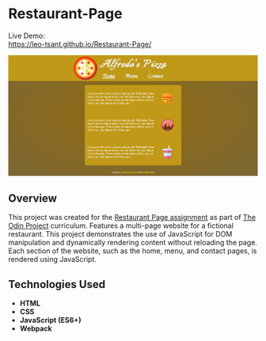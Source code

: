 # Restaurant-Page

Live Demo:  
https://leo-tsant.github.io/Restaurant-Page/

![Project Screenshot](./src/images/restaurant-page.png)

## Overview

This project was created for the [Restaurant Page assignment](https://www.theodinproject.com/lessons/node-path-javascript-restaurant-page) as part of [The Odin Project](https://www.theodinproject.com/) curriculum. Features a multi-page website for a fictional restaurant. This project demonstrates the use of JavaScript for DOM manipulation and dynamically rendering content without reloading the page. Each section of the website, such as the home, menu, and contact pages, is rendered using JavaScript.

## Technologies Used

-   **HTML**
-   **CSS**
-   **JavaScript (ES6+)**
-   **Webpack**
